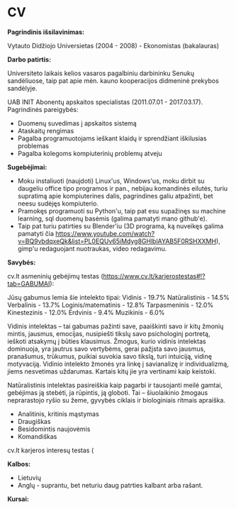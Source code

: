 # CV
**Pagrindinis išsilavinimas:**

Vytauto Didžiojo Universietas (2004 - 2008) - Ekonomistas (bakalauras)

**Darbo patirtis:**

Universiteto laikais kelios vasaros pagalbiniu darbininku Senukų sandėliuose, taip pat apie mėn. kauno kooperacijos didmeninė prekybos sandėlyje.

UAB INIT Abonentų apskaitos specialistas (2011.07.01 - 2017.03.17). Pagrindinės pareigybės:
  * Duomenų suvedimas į apskaitos sistemą
  * Ataskaitų rengimas
  * Pagalba programuotojams ieškant klaidų ir sprendžiant iškilusias problemas
  * Pagalba kolegoms kompiuterinių problemų atveju

**Sugebėjimai:**

  * Moku instaliuoti (naujdoti) Linux'us, Windows'us, moku dirbit su daugeliu office tipo programos ir pan., nebijau komandinės eilutės, turiu supratimą apie kompiuterines dalis, pagrindines galiu atpažinti, bet neesu sudėjęs kompiuterio.
  * Pramokęs programuoti su Python'u, taip pat esu supažinęs su machine learning, sql duomenų basėmis (galima pamatyti mano github'e).
  * Taip pat turiu patirties su Blender'iu (3D programa, ką nuveikęs galima pamatyti čia https://www.youtube.com/watch?v=BQ9vbdqxeQk&list=PL0EQUv65iMdyg8GHlblAYAB5F0RSHXXMH), gimp'u redaguojant nuotraukas, video redagavimu.
  
  **Savybės:**
  
  cv.lt asmeninių gebėjimų testas (https://www.cv.lt/karjerostestas#!?tab=GABUMAI):
  
  Jūsų gabumus lemia šie intelekto tipai:
  Vidinis - 19.7%
  Natūralistinis - 14.5%
  Verbalinis - 13.7% 
  Loginis/matematinis - 12.8%
  Tarpasmeninis - 12.0%
  Kinestezinis - 12.0%
  Erdvinis - 9.4%
  Muzikinis - 6.0%
  
  Vidinis intelektas – tai gabumas pažinti save, paaiškinti savo ir kitų žmonių mintis, jausmus, emocijas, nusipiešti tikslų savo psichologinį portretą, ieškoti atsakymų į būties klausimus. Žmogus, kurio vidinis intelektas dominuoja, yra jautrus savo vertybėms, gerai pažįsta savo jausmus, pranašumus, trūkumus, puikiai suvokia savo tikslą, turi intuiciją, vidinę motyvaciją. Vidinio intelekto žmonės yra linkę į savianalizę ir individualizmą, jiems nesvetimas uždarumas. Kartais kitų jie yra vertinami kaip keistoki.
  
  Natūralistinis intelektas pasireiškia kaip pagarbi ir tausojanti meilė gamtai, gebėjimas ją stebėti, ja rūpintis, ją globoti. Tai – šiuolaikinio žmogaus neprarastojo ryšio su žeme, gyvybės ciklais ir biologiniais ritmais apraiška.
  * Analitinis, kritinis mąstymas
  * Draugiškas
  * Besidomintis naujovėmis
  * Komandiškas
  
  cv.lt karjeros interesų testas (
  
  
  
  **Kalbos:**
   
  * Lietuvių
  * Anglų - suprantu, bet neturiu daug patrties kalbant arba rašant.
  
  **Kursai:**
